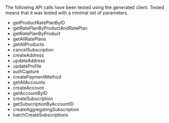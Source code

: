 
The following API calls have been tested using the generated client. Tested
means that it was tested with a minimal set of parameters.

- getProductRatePlanByID
- getRatePlanByProductAndRatePlan
- getRatePlanByProduct
- getAllRatePlans
- getAllProducts
- cancelSubscription
- createAddress
- updateAddress
- updateProfile
- authCapture
- createPaymentMethod
- getAllAccounts
- createAccount
- getAccountByID
- createSubscription
- getSubscriptionByAccountID
- createAggregatingSubscription
- batchCreateSubscriptions
